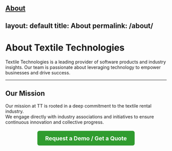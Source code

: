 <a href="{{ '/about/'  | relative_url }}">About</a>
---
layout: default
title: About
permalink: /about/
---

# About Textile Technologies

Textile Technologies is a leading provider of software products and industry insights. Our team is passionate about leveraging technology to empower businesses and drive success.  

---

## Our Mission

Our mission at TT is rooted in a deep commitment to the textile rental industry.  
We engage directly with industry associations and initiatives to ensure continuous innovation and collective progress.

<p style="text-align:center; margin-top:2rem;">
  <a href="{{ "/contact/" | relative_url }}" style="padding:0.8rem 1.5rem; background:#309c2f; color:#fff; text-decoration:none; border-radius:6px; font-weight:bold; font-size:1.1rem;">
    Request a Demo / Get a Quote
  </a>
</p>
